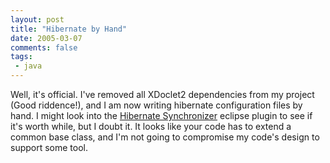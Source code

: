 ```yaml
---
layout: post
title: "Hibernate by Hand"
date: 2005-03-07
comments: false
tags:
 - java
---
```


Well, it's official. I've removed all XDoclet2 dependencies from my project (Good riddence!), and I am now writing hibernate configuration files by hand. I might look into the [Hibernate Synchronizer](http://www.binamics.com/hibernatesync/) eclipse plugin to see if it's worth while, but I doubt it. It looks like your code has to extend a common base class, and I'm not going to compromise my code's design to support some tool.

